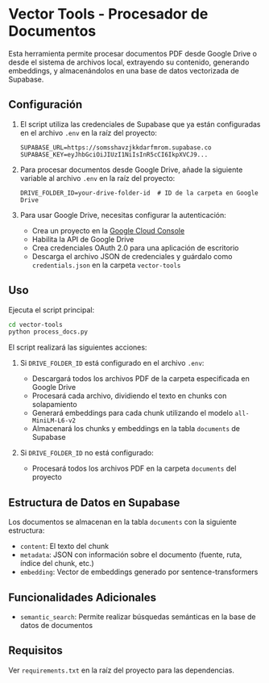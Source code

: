 # Vector Tools - Procesador de Documentos

Esta herramienta permite procesar documentos PDF desde Google Drive o desde el sistema de archivos local, extrayendo su contenido, generando embeddings, y almacenándolos en una base de datos vectorizada de Supabase.

## Configuración

1. El script utiliza las credenciales de Supabase que ya están configuradas en el archivo `.env` en la raíz del proyecto:
   ```
   SUPABASE_URL=https://somsshavzjkkdarfmrom.supabase.co
   SUPABASE_KEY=eyJhbGciOiJIUzI1NiIsInR5cCI6IkpXVCJ9...
   ```

2. Para procesar documentos desde Google Drive, añade la siguiente variable al archivo `.env` en la raíz del proyecto:
   ```
   DRIVE_FOLDER_ID=your-drive-folder-id  # ID de la carpeta en Google Drive
   ```

3. Para usar Google Drive, necesitas configurar la autenticación:
   - Crea un proyecto en la [Google Cloud Console](https://console.cloud.google.com/)
   - Habilita la API de Google Drive
   - Crea credenciales OAuth 2.0 para una aplicación de escritorio
   - Descarga el archivo JSON de credenciales y guárdalo como `credentials.json` en la carpeta `vector-tools`

## Uso

Ejecuta el script principal:

```bash
cd vector-tools
python process_docs.py
```

El script realizará las siguientes acciones:

1. Si `DRIVE_FOLDER_ID` está configurado en el archivo `.env`:
   - Descargará todos los archivos PDF de la carpeta especificada en Google Drive
   - Procesará cada archivo, dividiendo el texto en chunks con solapamiento
   - Generará embeddings para cada chunk utilizando el modelo `all-MiniLM-L6-v2`
   - Almacenará los chunks y embeddings en la tabla `documents` de Supabase

2. Si `DRIVE_FOLDER_ID` no está configurado:
   - Procesará todos los archivos PDF en la carpeta `documents` del proyecto

## Estructura de Datos en Supabase

Los documentos se almacenan en la tabla `documents` con la siguiente estructura:

- `content`: El texto del chunk
- `metadata`: JSON con información sobre el documento (fuente, ruta, índice del chunk, etc.)
- `embedding`: Vector de embeddings generado por sentence-transformers

## Funcionalidades Adicionales

- `semantic_search`: Permite realizar búsquedas semánticas en la base de datos de documentos

## Requisitos

Ver `requirements.txt` en la raíz del proyecto para las dependencias. 